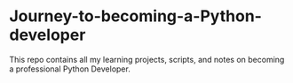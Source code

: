 # Journey-to-becoming-a-Python-developer
This repo contains all my learning projects, scripts, and notes on becoming a professional Python Developer.
